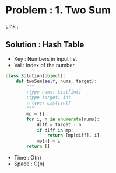 # Problem : 1. Two Sum
Link : 

## Solution : Hash Table
- Key : Numbers in input list
- Val : Index of the number
```python
class Solution(object):
    def twoSum(self, nums, target):
        """
        :type nums: List[int]
        :type target: int
        :rtype: List[int]
        """
        mp = {}
        for i, n in enumerate(nums):
            diff = target - n
            if diff in mp:
                return [mp[diff], i]
            mp[n] = i
        return []
```
- Time : O(n)
- Space : O(n)
